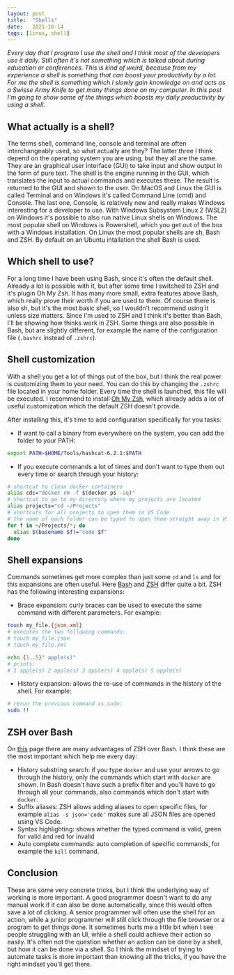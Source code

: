 ```yaml
---
layout: post
title:  "Shells"
date:   2021-10-14
tags: [linux, shell]
---
```


_Every day that I program I use the shell and I think most of the developers use it daily. Still often it's not something which is talked about during education or conferences. This is kind of weird, because from my experience a shell is something that can boost your productivity by a lot. For me the shell is something which I slowly gain knowledge on and acts as a Swisse Army Knife to get many things done on my computer. In this post I'm going to show some of the things which boosts my daily productivity by using a shell._

## What actually is a shell?

The terms shell, command line, console and terminal are often interchangeably used, so what actually are they? The latter three I think depend on the operating system you are using, but they all are the same. They are an graphical user interface (GUI) to take input and show output in the form of pure text. The shell is the engine running in the GUI, which translates the input to actual commands and executes these. The result is returned to the GUI and shown to the user. On MacOS and Linux the GUI is called Terminal and on Windows it's called Command Line (cmd) and Console. The last one, Console, is relatively new and really makes Windows interesting for a developer to use. With Windows Subsystem Linux 2 (WSL2) on Windows it's possible to also run native Linux shells on Windows. The most popular shell on Windows is Powershell, which you get out of the box with a Windows installation. On Linux the most popular shells are sh, Bash and ZSH. By default on an Ubuntu intallation the shell Bash is used.

## Which shell to use?

For a long time I have been using Bash, since it's often the default shell. Already a lot is possible with it, but after some time I switched to ZSH and it's plugin Oh My Zsh. It has many more small, extra features above Bash, which really prove their worth if you are used to them. Of course there is also sh, but it's the most basic shell, so I wouldn't recommend using it unless size matters. Since I'm used to ZSH and I think it's better than Bash, I'll be showing how thinks work in ZSH. Some things are also possible in Bash, but are slightly different, for example the name of the configuration file (`.bashrc` instead of `.zshrc`).

## Shell customization

With a shell you get a lot of things out of the box, but I think the real power is customizing them to your need. You can do this by changing the `.zshrc` file located in your home folder. Every time the shell is launched, this file will be executed. I recommend to install [Oh My Zsh](https://github.com/ohmyzsh/ohmyzsh), which already adds a lot of useful customization which the default ZSH doesn't provide.

After installing this, it's time to add configuration specifically for you tasks:

* If want to call a binary from everywhere on the system, you can add the folder to your PATH:

```zsh
export PATH=$HOME/Tools/hashcat-6.2.1:$PATH
```

* If you execute commands a lot of times and don't want to type them out every time or search through your history:

```zsh
# shortcut to clean docker containers
alias cdc="docker rm -f $(docker ps -aq)"
# shortcut to go to my directory where my projects are located
alias projects="cd ~/Projects"
# shortcuts for all projects to open them in VS Code
# the name of each folder can be typed to open them straight away in VS Code
for f in ~/Projects/*; do
  alias $(basename $f)="code $f"
done
```

## Shell expansions

Commands sometimes get more complex than just some `cd` and `ls` and for this expansions are often useful. Here [Bash](https://www.gnu.org/software/bash/manual/html_node/Shell-Expansions.html) and [ZSH](http://zsh.sourceforge.net/Doc/Release/Expansion.html) differ quite a bit. ZSH has the following interesting expansions:

* Brace expansion: curly braces can be used to execute the same command with different parameters. For example:

```zsh
touch my_file.{json,xml}
# executes the two following commands:
# touch my_file.json
# touch my_file.xml

echo {1..5}" apple(s)"
# prints:
# 1 apple(s) 2 apple(s) 3 apple(s) 4 apple(s) 5 apple(s)
```

* History expansion: allows the re-use of commands in the history of the shell. For example:

```zsh
# rerun the previous command as sudo:
sudo !!
```

## ZSH over Bash

On [this](https://www.slideshare.net/jaguardesignstudio/why-zsh-is-cooler-than-your-shell-16194692) page there are many advantages of ZSH over Bash. I think these are the most important which help me every day:

* History substring search: if you type `docker` and use your arrows to go through the history, only the commands which start with `docker` are shown. In Bash doesn't have such a prefix filter and you'll have to go through all your commands, also commands which don't start with `docker`.
* Suffix aliases: ZSH allows adding aliases to open specific files, for example `alias -s json='code'` makes sure all JSON files are opened using VS Code.
* Syntax highlighting: shows whether the typed command is valid, green for valid and red for invalid
* Auto complete commands: auto completion of specific commands, for example the `kill` command.

## Conclusion

These are some very concrete tricks, but I think the underlying way of working is more important. A good programmer doesn't want to do any manual work if it can also be done automatically, since this would often save a lot of clicking. A senior programmer will often use the shell for an action, while a junior programmer will still click through the file browser or a program to get things done. It sometimes hurts me a little bit when I see people struggling with an UI, while a shell could achieve their action so easily. It's often not the question whether an action can be done by a shell, but how it can be done via a shell. So I think the mindset of trying to automate tasks is more important than knowing all the tricks, if you have the right mindset you'll get there.